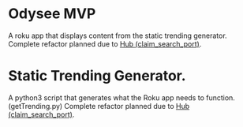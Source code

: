 # Odysee MVP

A roku app that displays content from the static trending generator.
Complete refactor planned due to [Hub (claim_search_port)](https://github.com/lbryio/hub/tree/claim_search_port).

# Static Trending Generator.

A python3 script that generates what the Roku app needs to function. (getTrending.py)
Complete refactor planned due to [Hub (claim_search_port)](https://github.com/lbryio/hub/tree/claim_search_port).